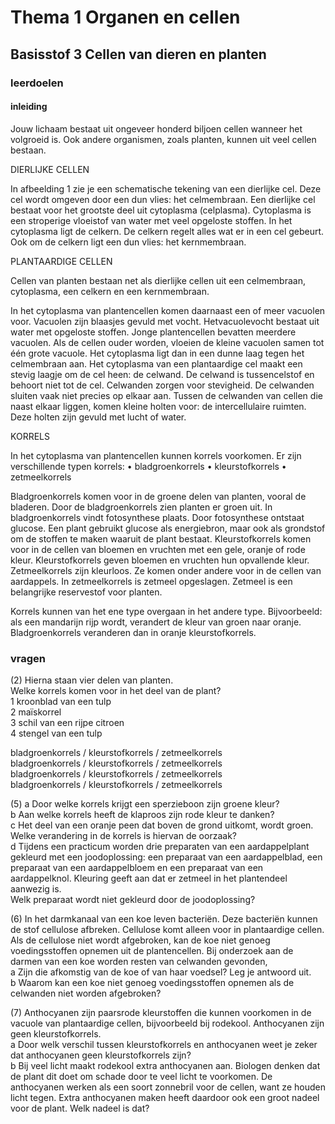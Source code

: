 # Thema 1 Organen en cellen

## Basisstof 3 Cellen van dieren en planten

### leerdoelen

#### inleiding

Jouw lichaam bestaat uit ongeveer honderd biljoen cellen wanneer het volgroeid is. 
Ook andere organismen, zoals planten, kunnen uit veel cellen bestaan.

DIERLIJKE CELLEN

In afbeelding 1 zie je een schematische tekening van een dierlijke cel. Deze cel wordt 
omgeven door een dun vlies: het celmembraan. Een dierlijke cel bestaat voor het 
grootste deel uit cytoplasma (celplasma). Cytoplasma is een stroperige vloeistof van 
water met veel opgeloste stoffen. In het cytoplasma ligt de celkern. De celkern regelt 
alles wat er in een cel gebeurt. Ook om de celkern ligt een dun vlies: het kernmembraan.

PLANTAARDIGE CELLEN

Cellen van planten bestaan net als dierlijke cellen uit een celmembraan, cytoplasma, een 
celkern en een kernmembraan.

In het cytoplasma van plantencellen komen daarnaast een of meer vacuolen voor. 
Vacuolen zijn blaasjes gevuld met vocht. Hetvacuolevocht bestaat uit water met 
opgeloste stoffen. Jonge plantencellen bevatten meerdere vacuolen. Als de cellen ouder 
worden, vloeien de kleine vacuolen samen tot één grote vacuole. Het cytoplasma ligt dan 
in een dunne laag tegen het celmembraan aan.
Het cytoplasma van een plantaardige cel maakt een stevig laagje om de cel heen: de 
celwand. De celwand is tussencelstof en behoort niet tot de cel. Celwanden zorgen voor 
stevigheid.
De celwanden sluiten vaak niet precies op elkaar aan. Tussen de celwanden van cellen 
die naast elkaar liggen, komen kleine holten voor: de intercellulaire ruimten. Deze holten 
zijn gevuld met lucht of water.

KORRELS

In het cytoplasma van plantencellen kunnen korrels voorkomen. Er zijn verschillende 
typen korrels:
• bladgroenkorrels
• kleurstofkorrels
• zetmeelkorrels

Bladgroenkorrels komen voor in de groene delen van planten, vooral de bladeren. Door 
de bladgroenkorrels zien planten er groen uit. In bladgroenkorrels vindt fotosynthese 
plaats. Door fotosynthese ontstaat glucose. Een plant gebruikt glucose als energiebron, 
maar ook als grondstof om de stoffen te maken waaruit de plant bestaat.
Kleurstofkorrels komen voor in de cellen van bloemen en vruchten met een gele, oranje 
of rode kleur. Kleurstofkorrels geven bloemen en vruchten hun opvallende kleur.
Zetmeelkorrels zijn kleurloos. Ze komen onder andere voor in de cellen van aardappels. 
In zetmeelkorrels is zetmeel opgeslagen. Zetmeel is een belangrijke reservestof voor planten.

Korrels kunnen van het ene type overgaan in het andere type. Bijvoorbeeld: als een 
mandarijn rijp wordt, verandert de kleur van groen naar oranje. Bladgroenkorrels 
veranderen dan in oranje kleurstofkorrels.

### vragen

(2) Hierna staan vier delen van planten.  
Welke korrels komen voor in het deel van de plant?  
1 kroonblad van een tulp  
2 maïskorrel  
3 schil van een rijpe citroen  
4 stengel van een tulp  

bladgroenkorrels / kleurstofkorrels / zetmeelkorrels  
bladgroenkorrels / kleurstofkorrels / zetmeelkorrels  
bladgroenkorrels / kleurstofkorrels / zetmeelkorrels  
bladgroenkorrels / kleurstofkorrels / zetmeelkorrels   

(5) a Door welke korrels krijgt een sperzieboon zijn groene kleur?  
b Aan welke korrels heeft de klaproos zijn rode kleur te danken?  
c Het deel van een oranje peen dat boven de grond uitkomt, wordt groen. Welke verandering in de korrels is hiervan de oorzaak?  
d Tijdens een practicum worden drie preparaten van een aardappelplant gekleurd met een joodoplossing: een preparaat van een aardappelblad, een preparaat van een aardappelbloem en een preparaat van een aardappelknol. Kleuring geeft aan dat er zetmeel in het plantendeel aanwezig is.  
Welk preparaat wordt niet gekleurd door de joodoplossing?  

(6) In het darmkanaal van een koe leven bacteriën. Deze bacteriën kunnen de stof cellulose afbreken. Cellulose komt alleen voor in plantaardige cellen. Als de cellulose niet wordt afgebroken, kan de koe niet genoeg voedingsstoffen opnemen uit de plantencellen. Bij onderzoek aan de darmen van een koe worden resten van celwanden gevonden,  
a Zijn die afkomstig van de koe of van haar voedsel? Leg je antwoord uit.  
b Waarom kan een koe niet genoeg voedingsstoffen opnemen als de celwanden niet worden afgebroken?  

(7) Anthocyanen zijn paarsrode kleurstoffen die kunnen voorkomen in de vacuole van plantaardige cellen, bijvoorbeeld bij rodekool. Anthocyanen zijn geen kleurstofkorrels.  
a Door welk verschil tussen kleurstofkorrels en anthocyanen weet je zeker dat anthocyanen geen kleurstofkorrels zijn?  
b Bij veel licht maakt rodekool extra anthocyanen aan. Biologen denken dat de plant dit doet om schade door te veel licht te voorkomen. De anthocyanen werken als een soort zonnebril voor de cellen, want ze houden licht tegen. Extra anthocyanen maken heeft daardoor ook een groot nadeel voor de plant. Welk nadeel is dat?  